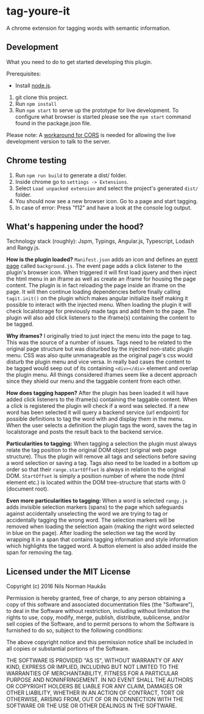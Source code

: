 # tag-youre-it
A chrome extension for tagging words with semantic information.

## Development

What you need to do to get started developing this plugin. 

Prerequisites:

- Install [node.js](https://nodejs.org/). 

1. git clone this project.
1. Run `npm install` 
1. Run `npm start` to serve up the prototype for live development. To configure what browser is started please see the `npm start` command found in the package.json file.  

Please note: A [workaround for CORS](https://chrome.google.com/webstore/detail/allow-control-allow-origi/nlfbmbojpeacfghkpbjhddihlkkiljbi?utm_source=chrome-app-launcher-info-dialog) is needed for allowing the live development version to talk to the server.

## Chrome testing

1. Run `npm run build` to generate a dist/ folder.
1. Inside chrome go to `settings -> Extensions`.
1. Select `Load unpacked extension` and select the project's generated `dist/` folder.
1. You should now see a new browser icon. Go to a page and start tagging.
1. In case of error: Press "f12" and have a look at the console log output.

## What's happening under the hood?

Technology stack (roughly): Jspm, Typings, Angular.js, Typescript, Lodash and Rangy.js.

**How is the plugin loaded?** `Manifest.json` adds an icon and defines an [event page](https://developer.chrome.com/extensions/event_pages) called `background.js`. The event page adds a click listener to the plugin's browser icon. When triggered it will first load jquery and then inject the html menu in an iframe as well as create an iframe for housing the page content. The plugin is in fact reloading the page inside an iframe on the page. It will then continue loading dependencies before finally calling `tagit.init()` on the plugin which makes angular initialize itself making it possible to interact with the injected menu. When loading the plugin it will check localstorage for previously made tags and add them to the page. The plugin will also add click listeners to the iframe(s) containing the content to be tagged. 

**Why iframes?** I originally tried to just inject the menu into the page to tag. This was the source of a number of issues.  Tags need to be related to the original page structure but was disturbed by the injected non-static plugin menu. CSS was also quite unmanageable as the original page's css would disturb the plugin menu and vice versa. In really bad cases the content to be tagged would seep out of its containing `<div></div>` element and overlap the plugin menu. All things considered iframes seem like a decent approach since they shield our menu and the taggable content from each other. 

**How does tagging happen?** After the plugin has been loaded it will have added click listeners to the iframe(s) containing the taggable content. When a click is registered the plugin will check if a word was selected. If a new word has been selected it will query a backend service (url endpoint) for possible definitions to tag the word with and display them in the menu. When the user selects a definition the plugin tags the word, saves the tag in localstorage and posts the result back to the backend service. 

**Particularities to tagging:** When tagging a selection the plugin must always relate the tag position to the original DOM object (original web page structure). Thus the plugin will remove all tags and selections before saving a word selection or saving a tag. Tags also need to be loaded in a bottom up order so that their `range.startOffset` is always in relation to the original DOM. `StartOffset` is simply a position number of where the node (html element etc.) is located within the DOM tree-structure that starts with 0 (document root). 

**Even more particularities to tagging:** When a word is selected `rangy.js` adds invisible selection markers (spans) to the page which safeguards against accidentally unselecting the word we are trying to tag or accidentally tagging the wrong word. The selection markers will be removed when loading the selection again (making the right word selected in blue on the page). After loading the selection we tag the word by wrapping it in a span that contains tagging information and style information which highlights the tagged word. A button element is also added inside the span for removing the tag. 

## Licensed under the MIT License

Copyright (c) 2016 Nils Norman Haukås

Permission is hereby granted, free of charge, to any person obtaining a copy
of this software and associated documentation files (the "Software"), to deal
in the Software without restriction, including without limitation the rights
to use, copy, modify, merge, publish, distribute, sublicense, and/or sell
copies of the Software, and to permit persons to whom the Software is
furnished to do so, subject to the following conditions:

The above copyright notice and this permission notice shall be included in all
copies or substantial portions of the Software.

THE SOFTWARE IS PROVIDED "AS IS", WITHOUT WARRANTY OF ANY KIND, EXPRESS OR
IMPLIED, INCLUDING BUT NOT LIMITED TO THE WARRANTIES OF MERCHANTABILITY,
FITNESS FOR A PARTICULAR PURPOSE AND NONINFRINGEMENT. IN NO EVENT SHALL THE
AUTHORS OR COPYRIGHT HOLDERS BE LIABLE FOR ANY CLAIM, DAMAGES OR OTHER
LIABILITY, WHETHER IN AN ACTION OF CONTRACT, TORT OR OTHERWISE, ARISING FROM,
OUT OF OR IN CONNECTION WITH THE SOFTWARE OR THE USE OR OTHER DEALINGS IN THE
SOFTWARE.


